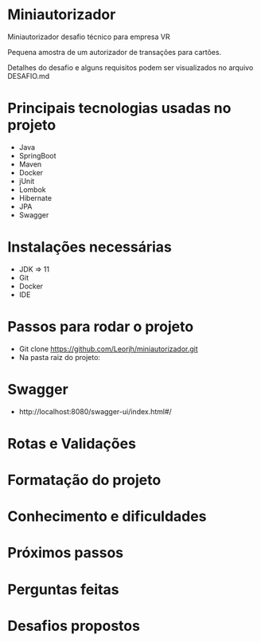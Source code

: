# Miniautorizador
Miniautorizador desafio técnico para empresa VR

Pequena amostra de um autorizador de transações para cartões.

Detalhes do desafio e alguns requisitos podem ser visualizados no arquivo DESAFIO.md

# Principais tecnologias usadas no projeto
 - Java
 - SpringBoot
 - Maven
 - Docker
 - jUnit
 - Lombok
 - Hibernate
 - JPA
 - Swagger
# Instalações necessárias
 - JDK => 11
 - Git
 - Docker
 - IDE
# Passos para rodar o projeto
 - Git clone https://github.com/Leorjh/miniautorizador.git
 - Na pasta raiz do projeto:
# Swagger
 - http://localhost:8080/swagger-ui/index.html#/
# Rotas e Validações
# Formatação do projeto
# Conhecimento e dificuldades
# Próximos passos
# Perguntas feitas
# Desafios propostos


